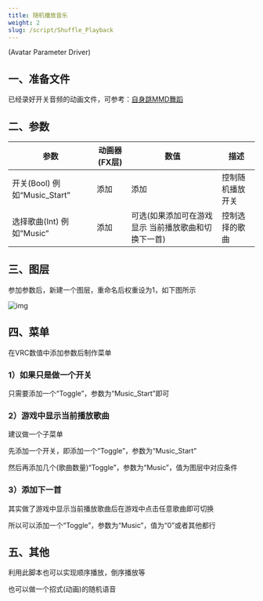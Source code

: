 ```yaml
---
title: 随机播放音乐
weight: 2
slug: /script/Shuffle_Playback
---
```


(Avatar Parameter Driver)

## 一、准备文件

已经录好开关音频的动画文件，可参考：[自身跳MMD舞蹈](/script/self_mmd/#%E4%BA%8C%E5%88%B6%E4%BD%9C%E9%9F%B3%E4%B9%90%E5%BC%80%E5%85%B3)

## 二、参数

| 参数                         | 动画器(FX层) | 数值                                                | 描述             |
| ---------------------------- | ------------ | --------------------------------------------------- | ---------------- |
| 开关(Bool) 例如“Music_Start” | 添加         | 添加                                                | 控制随机播放开关 |
| 选择歌曲(Int) 例如”Music”    | 添加         | 可选(如果添加可在游戏显示 当前播放歌曲和切换下一首) | 控制选择的歌曲   |

## 三、图层

参加参数后，新建一个图层，重命名后权重设为1，如下图所示

![img](https://jsd.cdn.zzko.cn/gh/yexca/picx-images-hosting@master/2022-VRChat/04-随机音乐/image.70l2gvlag0s0.webp)

## 四、菜单

在VRC数值中添加参数后制作菜单

### 1）如果只是做一个开关

只需要添加一个“Toggle”，参数为“Music_Start”即可

### 2）游戏中显示当前播放歌曲

建议做一个子菜单

先添加一个开关，即添加一个“Toggle”，参数为“Music_Start”

然后再添加几个(歌曲数量)“Toggle”，参数为“Music”，值为图层中对应条件

### 3）添加下一首

其实做了游戏中显示当前播放歌曲后在游戏中点击任意歌曲即可切换

所以可以添加一个“Toggle”，参数为“Music”，值为“0”或者其他都行

## 五、其他

利用此脚本也可以实现顺序播放，倒序播放等

也可以做一个招式(动画)的随机语音
